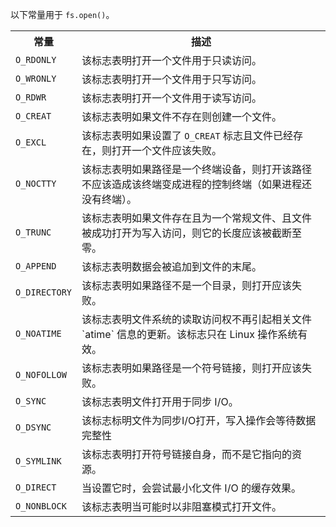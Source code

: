 
以下常量用于 `fs.open()`。

<table>
  <tr>
    <th>常量</th>
    <th>描述</th>
  </tr>
  <tr>
    <td><code>O_RDONLY</code></td>
    <td>该标志表明打开一个文件用于只读访问。</td>
  </tr>
  <tr>
    <td><code>O_WRONLY</code></td>
    <td>该标志表明打开一个文件用于只写访问。</td>
  </tr>
  <tr>
    <td><code>O_RDWR</code></td>
    <td>该标志表明打开一个文件用于读写访问。</td>
  </tr>
  <tr>
    <td><code>O_CREAT</code></td>
    <td>该标志表明如果文件不存在则创建一个文件。</td>
  </tr>
  <tr>
    <td><code>O_EXCL</code></td>
    <td>该标志表明如果设置了 <code>O_CREAT</code> 标志且文件已经存在，则打开一个文件应该失败。</td>
  </tr>
  <tr>
    <td><code>O_NOCTTY</code></td>
    <td>该标志表明如果路径是一个终端设备，则打开该路径不应该造成该终端变成进程的控制终端（如果进程还没有终端）。</td>
  </tr>
  <tr>
    <td><code>O_TRUNC</code></td>
    <td>该标志表明如果文件存在且为一个常规文件、且文件被成功打开为写入访问，则它的长度应该被截断至零。</td>
  </tr>
  <tr>
    <td><code>O_APPEND</code></td>
    <td>该标志表明数据会被追加到文件的末尾。</td>
  </tr>
  <tr>
    <td><code>O_DIRECTORY</code></td>
    <td>该标志表明如果路径不是一个目录，则打开应该失败。</td>
  </tr>
  <tr>
  <td><code>O_NOATIME</code></td>
    <td>该标志表明文件系统的读取访问权不再引起相关文件 `atime` 信息的更新。该标志只在 Linux 操作系统有效。</td>
  </tr>
  <tr>
    <td><code>O_NOFOLLOW</code></td>
    <td>该标志表明如果路径是一个符号链接，则打开应该失败。</td>
  </tr>
  <tr>
    <td><code>O_SYNC</code></td>
    <td>该标志表明文件打开用于同步 I/O。</td>
  </tr>
  <tr>
    <td><code>O_DSYNC</code></td>
    <td>该标志标明文件为同步I/O打开，写入操作会等待数据完整性</td>
  </tr>
  <tr>
    <td><code>O_SYMLINK</code></td>
    <td>该标志表明打开符号链接自身，而不是它指向的资源。</td>
  </tr>
  <tr>
    <td><code>O_DIRECT</code></td>
    <td>当设置它时，会尝试最小化文件 I/O 的缓存效果。</td>
  </tr>
  <tr>
    <td><code>O_NONBLOCK</code></td>
    <td>该标志表明当可能时以非阻塞模式打开文件。</td>
  </tr>
</table>

